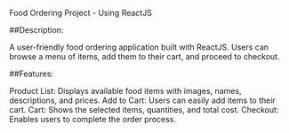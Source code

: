 Food Ordering Project - Using ReactJS

##Description:

A user-friendly food ordering application built with ReactJS. Users can browse a menu of items, add them to their cart, and proceed to checkout.

##Features:

Product List: Displays available food items with images, names, descriptions, and prices.
Add to Cart: Users can easily add items to their cart.
Cart: Shows the selected items, quantities, and total cost.
Checkout: Enables users to complete the order process.
